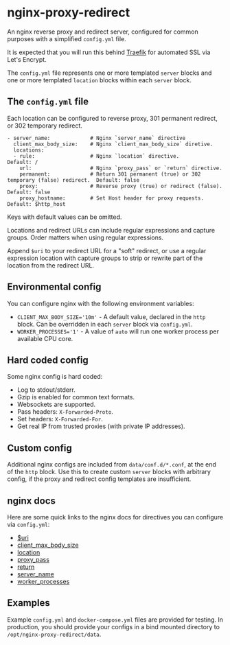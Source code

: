 # nginx-proxy-redirect

An nginx reverse proxy and redirect server, configured for common purposes with a simplified `config.yml` file.

It is expected that you will run this behind [Traefik](https://traefik.io/) for automated SSL via Let's Encrypt.

The `config.yml` file represents one or more templated `server` blocks and one or more templated `location` blocks within each `server` block.

## The `config.yml` file

Each location can be configured to reverse proxy, 301 permanent redirect, or 302 temporary redirect.

    - server_name:             # Nginx `server_name` directive
      client_max_body_size:    # Nginx `client_max_body_size` diretive.
      locations:
      - rule:                  # Nginx `location` directive.                                     Default: /
        url:                   # Nginx `proxy_pass` or `return` directive.
        permanent:             # Return 301 permanent (true) or 302 temporary (false) redirect.  Default: false
        proxy:                 # Reverse proxy (true) or redirect (false).                       Default: false
        proxy_hostname:        # Set Host header for proxy requests.                             Default: $http_host

Keys with default values can be omitted.

Locations and redirect URLs can include regular expressions and capture groups. Order matters when using regular expressions.

Append `$uri` to your redirect URL for a "soft" redirect, or use a regular expression location with capture groups to strip or rewrite part of the location from the redirect URL.

## Environmental config

You can configure nginx with the following environment variables:

- `CLIENT_MAX_BODY_SIZE='10m'` - A default value, declared in the `http` block. Can be overridden in each `server` block via `config.yml`.
- `WORKER_PROCESSES='1'` - A value of `auto` will run one worker process per available CPU core.

## Hard coded config

Some nginx config is hard coded:

- Log to stdout/stderr.
- Gzip is enabled for common text formats.
- Websockets are supported.
- Pass headers: `X-Forwarded-Proto`.
- Set headers: `X-Forwarded-For`.
- Get real IP from trusted proxies (with private IP addresses).

## Custom config

Additional nginx configs are included from `data/conf.d/*.conf`, at the end of the `http` block. Use this to create custom `server` blocks with arbitrary config, if the proxy and redirect config templates are insufficient.

## nginx docs

Here are some quick links to the nginx docs for directives you can configure via `config.yml`:

- [$uri](http://nginx.org/en/docs/http/ngx_http_core_module.html#var_uri)
- [client_max_body_size](http://nginx.org/en/docs/http/ngx_http_core_module.html#client_max_body_size)
- [location](http://nginx.org/en/docs/http/ngx_http_core_module.html#location)
- [proxy_pass](http://nginx.org/en/docs/http/ngx_http_proxy_module.html#proxy_pass)
- [return](http://nginx.org/en/docs/http/ngx_http_rewrite_module.html#return)
- [server_name](http://nginx.org/en/docs/http/ngx_http_core_module.html#server_name)
- [worker_processes](http://nginx.org/en/docs/ngx_core_module.html#worker_processes)

## Examples

Example `config.yml` and `docker-compose.yml` files are provided for testing. In production, you should provide your configs in a bind mounted directory to `/opt/nginx-proxy-redirect/data`.
